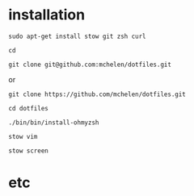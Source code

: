 # installation

    sudo apt-get install stow git zsh curl

    cd

    git clone git@github.com:mchelen/dotfiles.git

or

    git clone https://github.com/mchelen/dotfiles.git

    cd dotfiles

    ./bin/bin/install-ohmyzsh

    stow vim

    stow screen

# etc 
